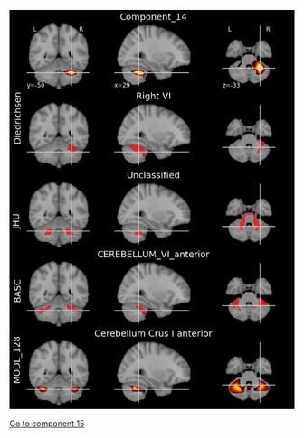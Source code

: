 ![14](preliminary/14.jpg "Component 14")

[Go to component 15](https://parietal-inria.github.io/MODL_atlas/256/15 "Component 15")
